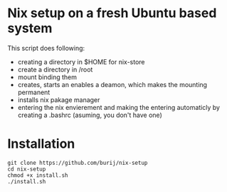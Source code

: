 # Nix setup on a fresh Ubuntu based system

This script does following:
- creating a directory in $HOME for nix-store
- create a directory in /root
- mount binding them
- creates, starts an enables a deamon, which makes the mounting permanent
- installs nix pakage manager
- entering the nix envierement and making the entering automaticly by creating a .bashrc (asuming, you don't have one)

# Installation


```
git clone https://github.com/burij/nix-setup
cd nix-setup
chmod +x install.sh
./install.sh
```

